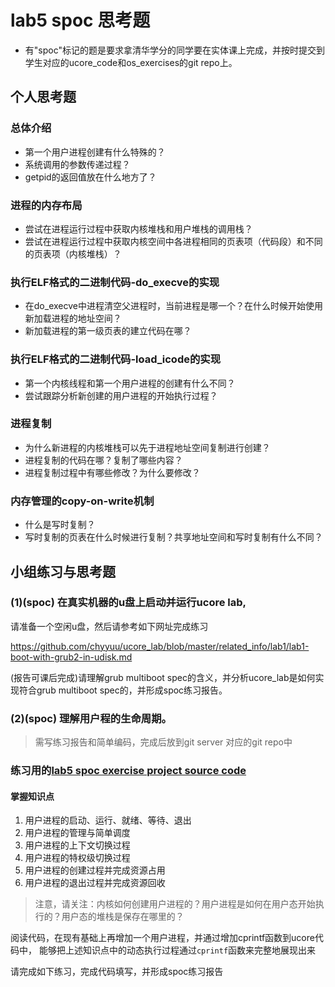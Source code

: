 # lab5 spoc 思考题

- 有"spoc"标记的题是要求拿清华学分的同学要在实体课上完成，并按时提交到学生对应的ucore_code和os_exercises的git repo上。


## 个人思考题

### 总体介绍

 - 第一个用户进程创建有什么特殊的？
 - 系统调用的参数传递过程？
 - getpid的返回值放在什么地方了？

### 进程的内存布局

 - 尝试在进程运行过程中获取内核堆栈和用户堆栈的调用栈？
 - 尝试在进程运行过程中获取内核空间中各进程相同的页表项（代码段）和不同的页表项（内核堆栈）？

### 执行ELF格式的二进制代码-do_execve的实现

 - 在do_execve中进程清空父进程时，当前进程是哪一个？在什么时候开始使用新加载进程的地址空间？
 - 新加载进程的第一级页表的建立代码在哪？

### 执行ELF格式的二进制代码-load_icode的实现

 - 第一个内核线程和第一个用户进程的创建有什么不同？
 - 尝试跟踪分析新创建的用户进程的开始执行过程？

### 进程复制

 - 为什么新进程的内核堆栈可以先于进程地址空间复制进行创建？
 - 进程复制的代码在哪？复制了哪些内容？
 - 进程复制过程中有哪些修改？为什么要修改？

### 内存管理的copy-on-write机制
 - 什么是写时复制？
 - 写时复制的页表在什么时候进行复制？共享地址空间和写时复制有什么不同？

## 小组练习与思考题

### (1)(spoc) 在真实机器的u盘上启动并运行ucore lab,

请准备一个空闲u盘，然后请参考如下网址完成练习

https://github.com/chyyuu/ucore_lab/blob/master/related_info/lab1/lab1-boot-with-grub2-in-udisk.md

(报告可课后完成)请理解grub multiboot spec的含义，并分析ucore_lab是如何实现符合grub multiboot spec的，并形成spoc练习报告。

### (2)(spoc) 理解用户程的生命周期。

> 需写练习报告和简单编码，完成后放到git server 对应的git repo中

### 练习用的[lab5 spoc exercise project source code](https://github.com/chyyuu/ucore_lab/tree/master/related_info/lab5/lab5-spoc-discuss)

#### 掌握知识点
1. 用户进程的启动、运行、就绪、等待、退出
2. 用户进程的管理与简单调度
3. 用户进程的上下文切换过程
4. 用户进程的特权级切换过程
5. 用户进程的创建过程并完成资源占用
6. 用户进程的退出过程并完成资源回收

> 注意，请关注：内核如何创建用户进程的？用户进程是如何在用户态开始执行的？用户态的堆栈是保存在哪里的？

阅读代码，在现有基础上再增加一个用户进程，并通过增加cprintf函数到ucore代码中，
能够把上述知识点中的动态执行过程通过`cprintf`函数来完整地展现出来

请完成如下练习，完成代码填写，并形成spoc练习报告
